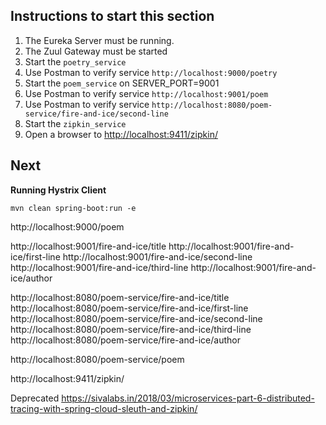 Instructions to start this section
---

1. The Eureka Server must be running.
2. The Zuul Gateway must be started
3. Start the `poetry_service`
4. Use Postman to verify service `http://localhost:9000/poetry`
5. Start the `poem_service` on SERVER_PORT=9001
6. Use Postman to verify service `http://localhost:9001/poem`
7. Use Postman to verify service `http://localhost:8080/poem-service/fire-and-ice/second-line`
8. Start the `zipkin_service`
9. Open a browser to [http://localhost:9411/zipkin/](http://localhost:9411/zipkin/)


Next
---

**Running Hystrix Client**

`mvn clean spring-boot:run -e`


http://localhost:9000/poem




http://localhost:9001/fire-and-ice/title
http://localhost:9001/fire-and-ice/first-line
http://localhost:9001/fire-and-ice/second-line
http://localhost:9001/fire-and-ice/third-line
http://localhost:9001/fire-and-ice/author




http://localhost:8080/poem-service/fire-and-ice/title
http://localhost:8080/poem-service/fire-and-ice/first-line
http://localhost:8080/poem-service/fire-and-ice/second-line
http://localhost:8080/poem-service/fire-and-ice/third-line
http://localhost:8080/poem-service/fire-and-ice/author


http://localhost:8080/poem-service/poem


http://localhost:9411/zipkin/






Deprecated
https://sivalabs.in/2018/03/microservices-part-6-distributed-tracing-with-spring-cloud-sleuth-and-zipkin/

